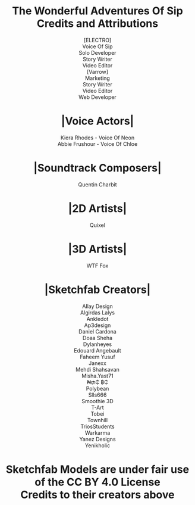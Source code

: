 <div align="center">

# <div>The Wonderful Adventures Of Sip<br>Credits and Attributions</div>

<div>[ELECTRO]<br>Voice Of Sip<br>Solo Developer<br>Story Writer<br>Video Editor</div>  


<diV>[Varrow]<br>Marketing<br>Story Writer<br>Video Editor<br>Web Developer</div>

# |Voice Actors|
<div>Kiera Rhodes - Voice Of Neon<br>Abbie Frushour - Voice Of Chloe</div>

# |Soundtrack Composers|  
Quentin Charbit  

# |2D Artists|  
Quixel  

# |3D Artists|  
WTF Fox

# |Sketchfab Creators|  
<div>Allay Design<br>Algirdas Lalys<br>Ankledot<br>Ap3design<br>Daniel Cardona<br>Doaa Sheha<br>Dylanheyes<br>Edouard Angebault<br>Faheem Yusuf<br>Janexx<br>Mehdi Shahsavan<br>Misha.Yast71<br>₦₥₵ ฿₵<br>Polybean<br>Slls666<br>Smoothie 3D<br>T-Art<br>Tobei<br>Townhill<br>TriosStudents<br>Warkarma<br>Yanez Designs<br>Yenikholic</div>

# <div>Sketchfab Models are under fair use of the CC BY 4.0 License<br>Credits to their creators above</div>  

</div>
